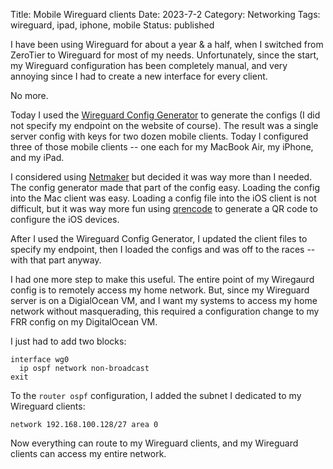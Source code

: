 Title: Mobile Wireguard clients
Date: 2023-7-2
Category: Networking
Tags: wireguard, ipad, iphone, mobile
Status: published

I have been using Wireguard for about a year & a half, when I switched
from ZeroTier to Wireguard for most of my needs.  Unfortunately, since
the start, my Wireguard configuration has been completely manual, and 
very annoying since I had to create a new interface for every client.

No more.

Today I used the [Wireguard Config Generator](https://www.wireguardconfig.com)
to generate the configs (I did not specify my endpoint on the website
of course).  The result was a single server config with keys for two dozen
mobile clients.  Today I configured three of those mobile clients -- one each for
my MacBook Air, my iPhone, and my iPad.

I considered using [Netmaker](https://www.netmaker.io) but decided it was way more than
I needed.  The config generator made that part of the config easy.  Loading the config
into the Mac client was easy.  Loading a config file into the iOS client is not difficult,
but it was way more fun using [qrencode](https://www.cyberciti.biz/faq/how-to-generate-wireguard-qr-code-on-linux-for-mobile/) to generate a QR code to configure the iOS devices.

After I used the Wireguard Config Generator, I updated the client files to specify my endpoint,
then I loaded the configs and was off to the races -- with that part anyway.

I had one more step to make this useful.  The entire point of my Wiregaurd config is to
remotely access my home network. But, since my Wireguard server is on a DigialOcean VM,
and I want my systems to access my home network without masquerading, this required
a configuration change to my FRR config on my DigitalOcean VM.

I just had to add two blocks:

    interface wg0
      ip ospf network non-broadcast
    exit

To the `router ospf` configuration, I added the subnet I dedicated to my Wireguard clients:

    network 192.168.100.128/27 area 0

Now everything can route to my Wireguard clients, and my Wireguard clients can access my
entire network.
